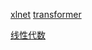 
[xlnet](https://juejin.im/user/5be8fa4ff265da6153044cc2/posts)
[transformer](https://www.codercto.com/a/38440.html)

[线性代数](https://linalg.apachecn.org/#/)
